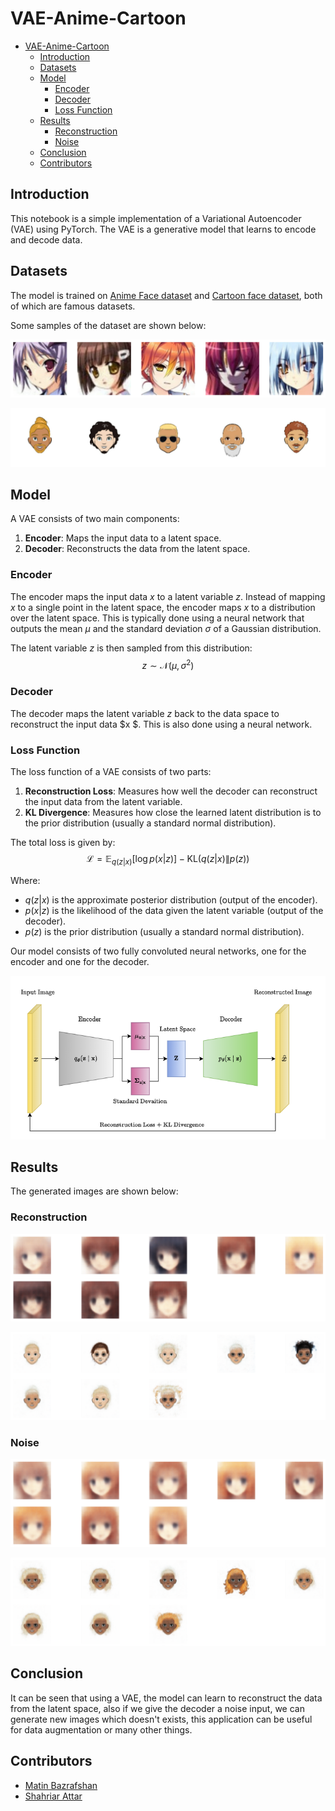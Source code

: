 # VAE-Anime-Cartoon

- [VAE-Anime-Cartoon](#vae-anime-cartoon)
  - [Introduction](#introduction)
  - [Datasets](#datasets)
  - [Model](#model)
    - [Encoder](#encoder)
    - [Decoder](#decoder)
    - [Loss Function](#loss-function)
  - [Results](#results)
    - [Reconstruction](#reconstruction)
    - [Noise](#noise)
  - [Conclusion](#conclusion)
  - [Contributors](#contributors)

## Introduction

This notebook is a simple implementation of a Variational Autoencoder (VAE) using PyTorch. The VAE is a generative model that learns to encode and decode data.

## Datasets

The model is trained on [Anime Face dataset](https://www.kaggle.com/datasets/splcher/animefacedataset) and [Cartoon face dataset](https://www.kaggle.com/datasets/brendanartley/cartoon-faces-googles-cartoon-set), both of which are famous datasets.

Some samples of the dataset are shown below:

![anime sample](./images/sample_anime.png)

![cartoon sample](./images/sample_cartoon.png)

## Model

A VAE consists of two main components:

1. **Encoder**: Maps the input data to a latent space.
2. **Decoder**: Reconstructs the data from the latent space.

### Encoder

The encoder maps the input data $x$ to a latent variable $z$. Instead of mapping $x$ to a single point in the latent space, the encoder maps $x$ to a distribution over the latent space. This is typically done using a neural network that outputs the mean $\mu$ and the standard deviation $\sigma$ of a Gaussian distribution.

The latent variable $z$ is then sampled from this distribution:
$$z \sim \mathcal{N}(\mu, \sigma^2) $$

### Decoder

The decoder maps the latent variable $z$ back to the data space to reconstruct the input data $x $. This is also done using a neural network.

### Loss Function

The loss function of a VAE consists of two parts:

1. **Reconstruction Loss**: Measures how well the decoder can reconstruct the input data from the latent variable.
2. **KL Divergence**: Measures how close the learned latent distribution is to the prior distribution (usually a standard normal distribution).

The total loss is given by:
$$\mathcal{L} = \mathbb{E}_{q(z|x)}[\log p(x|z)] - \text{KL}(q(z|x) \| p(z))$$

Where:

- $q(z|x)$ is the approximate posterior distribution (output of the encoder).
- $p(x|z)$ is the likelihood of the data given the latent variable (output of the decoder).
- $p(z)$ is the prior distribution (usually a standard normal distribution).

Our model consists of two fully convoluted neural networks, one for the encoder and one for the decoder.

![VAE model](./images/vae.png)

## Results

The generated images are shown below:

### Reconstruction

![anime reconstructed](./images/anime_reconstruction.png)

![cartoon reconstructed](./images/cartoon_reconstruction.png)

### Noise

![anime noise](./images/anime_noise.png)

![cartoon noise](./images/cartoon_noise.png)

## Conclusion

It can be seen that using a VAE, the model can learn to reconstruct the data from the latent space, also if we give the decoder a noise input, we can generate new images which doesn't exists, this application can be useful for data augmentation or many other things.

## Contributors

- [Matin Bazrafshan](https://github.com/FabulousMatin)
- [Shahriar Attar](https://github.com/Shahriar-0)

